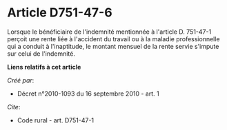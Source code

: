# Article D751-47-6

Lorsque le bénéficiaire de l'indemnité mentionnée à l'article D. 751-47-1 perçoit une rente liée à l'accident du travail ou à
la maladie professionnelle qui a conduit à l'inaptitude, le montant mensuel de la rente servie s'impute sur celui de
l'indemnité.

**Liens relatifs à cet article**

_Créé par_:

  - Décret n°2010-1093 du 16 septembre 2010 - art. 1

_Cite_:

  - Code rural - art. D751-47-1

